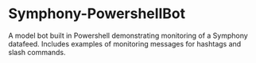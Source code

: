 # Symphony-PowershellBot
A model bot built in Powershell demonstrating monitoring of a Symphony datafeed. Includes examples of monitoring messages for hashtags and slash commands.
